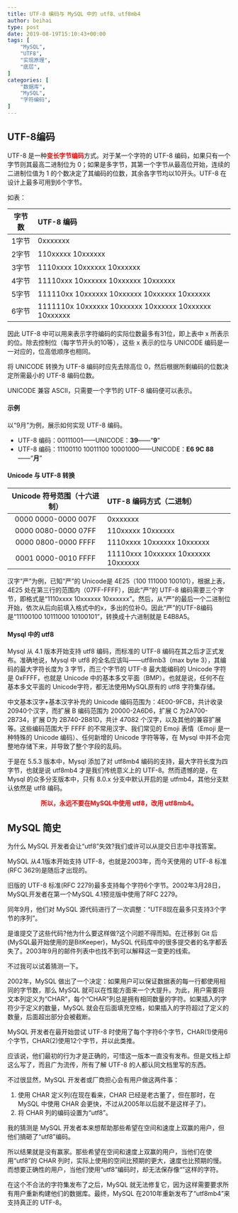 ```yaml
---
title: UTF-8 编码与 MySQL 中的 utf8、utf8mb4
author: beihai
type: post
date: 2019-08-19T15:10:43+00:00
tags: [
    "MySQL",
    "UTF8",
    "实现原理",
    "底层",
]
categories: [
    "数据库",
    "MySQL",
    "字符编码",
]
---
```

## UTF-8编码

UTF-8 是一种<strong><span style="color: #ff0000;">变长字节编码</span></strong>方式。对于某一个字符的 UTF-8 编码，如果只有一个字节则其最高二进制位为 0；如果是多字节，其第一个字节从最高位开始，连续的二进制位值为 1 的个数决定了其编码的位数，其余各字节均以10开头。UTF-8 在设计上最多可用到6个字节。

如表：

| 字节数 | UTF-8 编码                                            |
| :----: | :---------------------------------------------------- |
| 1字节  | 0xxxxxxx                                              |
| 2字节  | 110xxxxx 10xxxxxx                                     |
| 3字节  | 1110xxxx 10xxxxxx 10xxxxxx                            |
| 4字节  | 11110xxx 10xxxxxx 10xxxxxx 10xxxxxx                   |
| 5字节  | 111110xx 10xxxxxx 10xxxxxx 10xxxxxx 10xxxxxx          |
| 6字节  | 1111110x 10xxxxxx 10xxxxxx 10xxxxxx 10xxxxxx 10xxxxxx |

因此 UTF-8 中可以用来表示字符编码的实际位数最多有31位，即上表中 x 所表示的位。除去控制位（每字节开头的10等），这些 x 表示的位与 UNICODE 编码是一一对应的，位高低顺序也相同。

将 UNICODE 转换为 UTF-8 编码时应先去除高位 0，然后根据所剩编码的位数决定所需最小的 UTF-8 编码位数。

UNICODE 兼容 ASCII，只需要一个字节的 UTF-8 编码便可以表示。

#### 示例

以“9月”为例，展示如何实现 UTF-8 编码。

  * UTF-8 编码：00111001——UNICODE：**39**——“**9**”
  * UTF-8 编码：11100110 10011100 10001000——UNICODE：**E6 9C 88**——“**月**”

#### Unicode 与 UTF-8 转换

| Unicode 符号范围（十六进制） | UTF-8 编码方式（二进制）            |
| :--------------------------: | :---------------------------------- |
|     0000 0000-0000 007F      | 0xxxxxxx                            |
|     0000 0080-0000 07FF      | 110xxxxx 10xxxxxx                   |
|     0000 0800-0000 FFFF      | 1110xxxx 10xxxxxx 10xxxxxx          |
|     0001 0000-0010 FFFF      | 11110xxx 10xxxxxx 10xxxxxx 10xxxxxx |

汉字“严”为例，已知“严”的 Unicode是 4E25（100 111000 100101），根据上表，4E25 处在第三行的范围内（07FF-FFFF），因此“严”的 UTF-8 编码需要三个字节，即格式是“1110xxxx 10xxxxxx 10xxxxxx”。然后，从“严”的最后一个二进制位开始，依次从后向前填入格式中的x，多出的位补0。因此“严”的UTF-8编码是“11100100 10111000 10100101”，转换成十六进制就是 E4B8A5。

#### Mysql 中的 utf8

Mysql 从 4.1 版本开始支持 utf8 编码，而标准的 UTF-8 编码在其之后才正式发布。准确地说，Mysql 中 utf8 的全名应该叫——utf8mb3（max byte 3），其编码的最大字符长度为 3 字节，而三个字节的 UTF-8 最大能编码的 Unicode 字符是 0xFFFF，也就是 Unicode 中的基本多文平面（BMP）。也就是说，任何不在基本多文平面的 Unicode字符，都无法使用MySQL原有的 utf8 字符集存储。

<span>中文基本汉字+基本汉字补充的 Unicode 编码范围为：4E00-9FCB，共计收录 20940个汉字，而</span>扩展 B 编码范围为 20000-2A6D6，扩展 C 为2A700-2B734，扩展 D为 2B740-2B81D，共计 47082 个汉字，以及其他的兼容扩展等。这些编码范围大于 FFFF 的不常用汉字、<span>我们常见的 Emoji 表情（Emoji 是一种特殊的 Unicode 编码）、任何新增的 Unicode 字符等等</span>，在 Mysql 中并不会完整地存储下来，并导致了整个字段的乱码。

<span>于是在 5.5.3 版本中，Mysql 添加了对 utf8mb4 编码的支持，最大字符长度为四字节，也就是说 utf8mb4 才是我们传统意义上的 UTF-8。然而遗憾的是，在 Mysql 的众多分支版本中，只有 8.0.x 分支中默认开启的是 utfmb4，其他分支默认依然是 utf8 编码。</span>

<p class="title-article" style="text-align: center;">
  <span style="color: #ff0000;"><strong>所以，永远不要在MySQL中使用 utf8，改用 utf8mb4。</strong></span>
</p>

## MySQL 简史

为什么 MySQL 开发者会让“utf8”失效?我们或许可以从提交日志中寻找答案。

MySQL 从4.1版本开始支持 UTF-8，也就是2003年，而今天使用的 UTF-8 标准(RFC 3629)是随后才出现的。

旧版的 UTF-8 标准(RFC 2279)最多支持每个字符6个字节。2002年3月28日，MySQL开发者在第一个MySQL 4.1预览版中使用了RFC 2279。

同年9月，他们对 MySQL 源代码进行了一次调整：“UTF8现在最多只支持3个字节的序列”。

是谁提交了这些代码?他为什么要这样做?这个问题不得而知。在迁移到 Git 后(MySQL最开始使用的是BitKeeper)，MySQL 代码库中的很多提交者的名字都丢失了。2003年9月的邮件列表中也找不到可以解释这一变更的线索。

不过我可以试着猜测一下。

2002年，MySQL 做出了一个决定：如果用户可以保证数据表的每一行都使用相同的字节数，那么 MySQL 就可以在性能方面来一个大提升。为此，用户需要将文本列定义为“CHAR”，每个“CHAR”列总是拥有相同数量的字符。如果插入的字符少于定义的数量，MySQL 就会在后面填充空格，如果插入的字符超过了定义的数量，后面超出部分会被截断。

MySQL 开发者在最开始尝试 UTF-8 时使用了每个字符6个字节，CHAR(1)使用6个字节，CHAR(2)使用12个字节，并以此类推。

应该说，他们最初的行为才是正确的，可惜这一版本一直没有发布。但是文档上却这么写了，而且广为流传，所有了解 UTF-8 的人都认同文档里写的东西。

不过很显然，MySQL 开发者或厂商担心会有用户做这两件事：

  1. 使用 CHAR 定义列(在现在看来，CHAR 已经是老古董了，但在那时，在 MySQL 中使用 CHAR 会更快，不过从2005年以后就不是这样子了)。
  2. 将 CHAR 列的编码设置为“utf8”。

我的猜测是 MySQL 开发者本来想帮助那些希望在空间和速度上双赢的用户，但他们搞砸了“utf8”编码。

所以结果就是没有赢家。那些希望在空间和速度上双赢的用户，当他们在使用“utf8”的 CHAR 列时，实际上使用的空间比预期的更大，速度也比预期的慢。而想要正确性的用户，当他们使用“utf8”编码时，却无法保存像“”这样的字符。

在这个不合法的字符集发布了之后，MySQL 就无法修复它，因为这样需要要求所有用户重新构建他们的数据库。最终，MySQL 在2010年重新发布了“utf8mb4”来支持真正的 UTF-8。